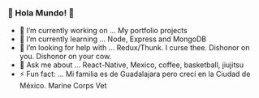 ### 🦒 Hola Mundo! 🦒

- 🔭 I’m currently working on ...  My portfolio projects 
- 🌱 I’m currently learning ...    Node, Express and MongoDB
- 🤔 I’m looking for help with ... Redux/Thunk. I curse thee. Dishonor on you. Dishonor on your cow.
- 💬 Ask me about ...              React-Native, Mexico, coffee, basketball, jiujitsu  
- ⚡ Fun fact: ...                  Mi familia es de Guadalajara pero crecí en la Ciudad de México. Marine Corps Vet 

<!--
**Cristian-Baeza/Cristian-Baeza** is a ✨ _special_ ✨ repository because its `README.md` (this file) appears on your GitHub profile.

-->
